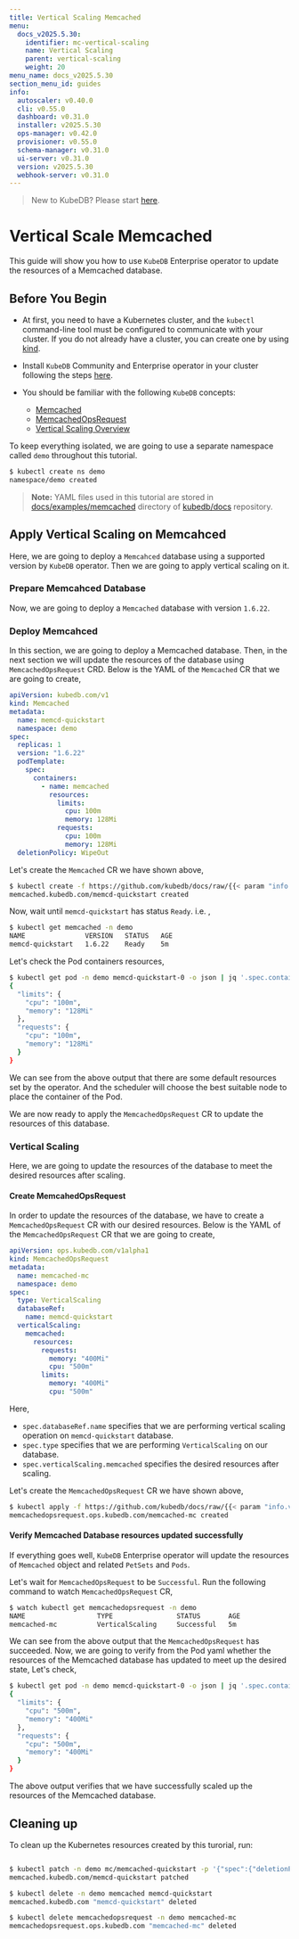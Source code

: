 ```yaml
---
title: Vertical Scaling Memcached
menu:
  docs_v2025.5.30:
    identifier: mc-vertical-scaling
    name: Vertical Scaling
    parent: vertical-scaling
    weight: 20
menu_name: docs_v2025.5.30
section_menu_id: guides
info:
  autoscaler: v0.40.0
  cli: v0.55.0
  dashboard: v0.31.0
  installer: v2025.5.30
  ops-manager: v0.42.0
  provisioner: v0.55.0
  schema-manager: v0.31.0
  ui-server: v0.31.0
  version: v2025.5.30
  webhook-server: v0.31.0
---
```


> New to KubeDB? Please start [here](/docs/v2025.5.30/README).

# Vertical Scale Memcached

This guide will show you how to use `KubeDB` Enterprise operator to update the resources of a Memcached database.

## Before You Begin

- At first, you need to have a Kubernetes cluster, and the `kubectl` command-line tool must be configured to communicate with your cluster. If you do not already have a cluster, you can create one by using [kind](https://kind.sigs.k8s.io/docs/user/quick-start/).

- Install `KubeDB` Community and Enterprise operator in your cluster following the steps [here](/docs/v2025.5.30/setup/README).

- You should be familiar with the following `KubeDB` concepts:
  - [Memcached](/docs/v2025.5.30/guides/memcached/concepts/memcached)
  - [MemcachedOpsRequest](/docs/v2025.5.30/guides/memcached/concepts/memcached-opsrequest)
  - [Vertical Scaling Overview](/docs/v2025.5.30/guides/memcached/scaling/vertical-scaling/overview)

To keep everything isolated, we are going to use a separate namespace called `demo` throughout this tutorial.

```bash
$ kubectl create ns demo
namespace/demo created
```

> **Note:** YAML files used in this tutorial are stored in [docs/examples/memcached](/docs/v2025.5.30/examples/memcached) directory of [kubedb/docs](https://github.com/kubedb/docs) repository.

## Apply Vertical Scaling on Memcahced

Here, we are going to deploy a  `Memcahced` database using a supported version by `KubeDB` operator. Then we are going to apply vertical scaling on it.

### Prepare Memcahced Database

Now, we are going to deploy a `Memcached` database with version `1.6.22`.

### Deploy Memcahced

In this section, we are going to deploy a Memcached database. Then, in the next section we will update the resources of the database using `MemcachedOpsRequest` CRD. Below is the YAML of the `Memcached` CR that we are going to create,

```yaml
apiVersion: kubedb.com/v1
kind: Memcached
metadata:
  name: memcd-quickstart
  namespace: demo
spec:
  replicas: 1
  version: "1.6.22"
  podTemplate:
    spec:
      containers:
        - name: memcached
          resources:
            limits:
              cpu: 100m
              memory: 128Mi
            requests:
              cpu: 100m
              memory: 128Mi
  deletionPolicy: WipeOut
```

Let's create the `Memcached` CR we have shown above, 

```bash
$ kubectl create -f https://github.com/kubedb/docs/raw/{{< param "info.version" >}}/docs/examples/memcached/scaling/memcached-vertical.yaml
memcached.kubedb.com/memcd-quickstart created
```

Now, wait until `memcd-quickstart` has status `Ready`. i.e. ,

```bash
$ kubectl get memcached -n demo
NAME               VERSION   STATUS   AGE
memcd-quickstart   1.6.22    Ready    5m
```

Let's check the Pod containers resources,

```bash
$ kubectl get pod -n demo memcd-quickstart-0 -o json | jq '.spec.containers[].resources'
{
  "limits": {
    "cpu": "100m",
    "memory": "128Mi"
  },
  "requests": {
    "cpu": "100m",
    "memory": "128Mi"
  }
}
```

We can see from the above output that there are some default resources set by the operator. And the scheduler will choose the best suitable node to place the container of the Pod.

We are now ready to apply the `MemcachedOpsRequest` CR to update the resources of this database.

### Vertical Scaling

Here, we are going to update the resources of the database to meet the desired resources after scaling.

#### Create MemcahedOpsRequest

In order to update the resources of the database, we have to create a `MemcachedOpsRequest` CR with our desired resources. Below is the YAML of the `MemcachedOpsRequest` CR that we are going to create,

```yaml
apiVersion: ops.kubedb.com/v1alpha1
kind: MemcachedOpsRequest
metadata:
  name: memcached-mc
  namespace: demo
spec:
  type: VerticalScaling
  databaseRef:
    name: memcd-quickstart
  verticalScaling:
    memcached:
      resources:
        requests:
          memory: "400Mi"
          cpu: "500m"
        limits:
          memory: "400Mi"
          cpu: "500m"
```

Here,

- `spec.databaseRef.name` specifies that we are performing vertical scaling operation on `memcd-quickstart` database.
- `spec.type` specifies that we are performing `VerticalScaling` on our database.
- `spec.verticalScaling.memcached` specifies the desired resources after scaling.

Let's create the `MemcachedOpsRequest` CR we have shown above,

```bash
$ kubectl apply -f https://github.com/kubedb/docs/raw/{{< param "info.version" >}}/docs/examples/memcached/scaling/vertical-scaling.yaml
memcachedopsrequest.ops.kubedb.com/memcached-mc created
```

#### Verify Memcached Database resources updated successfully 

If everything goes well, `KubeDB` Enterprise operator will update the resources of `Memcached` object and related `PetSets` and `Pods`.

Let's wait for `MemcachedOpsRequest` to be `Successful`.  Run the following command to watch `MemcachedOpsRequest` CR,

```bash
$ watch kubectl get memcachedopsrequest -n demo
NAME                  TYPE                STATUS       AGE
memcached-mc          VerticalScaling     Successful   5m
```

We can see from the above output that the `MemcachedOpsRequest` has succeeded. 
Now, we are going to verify from the Pod yaml whether the resources of the Memcached database has updated to meet up the desired state, Let's check,

```bash
$ kubectl get pod -n demo memcd-quickstart-0 -o json | jq '.spec.containers[].resources'
{
  "limits": {
    "cpu": "500m",
    "memory": "400Mi"
  },
  "requests": {
    "cpu": "500m",
    "memory": "400Mi"
  }
}
```

The above output verifies that we have successfully scaled up the resources of the Memcached database.

## Cleaning up

To clean up the Kubernetes resources created by this turorial, run:

```bash

$ kubectl patch -n demo mc/memcached-quickstart -p '{"spec":{"deletionPolicy":"WipeOut"}}' --type="merge"
memcached.kubedb.com/memcd-quickstart patched

$ kubectl delete -n demo memcached memcd-quickstart
memcached.kubedb.com "memcd-quickstart" deleted

$ kubectl delete memcachedopsrequest -n demo memcached-mc
memcachedopsrequest.ops.kubedb.com "memcached-mc" deleted
```